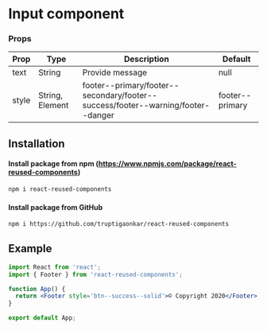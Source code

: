 # Input component

### Props

| Prop  | Type            | Description                                                                      | Default         |
| ----- | --------------- | -------------------------------------------------------------------------------- | --------------- |
| text  | String          | Provide message                                                                  | null            |
| style | String, Element | footer--primary/footer--secondary/footer--success/footer--warning/footer--danger | footer--primary |

## Installation

#### Install package from npm (https://www.npmjs.com/package/react-reused-components)

```sh
npm i react-reused-components
```

#### Install package from GitHub

```sh
npm i https://github.com/truptigaonkar/react-reused-components
```

## Example

```jsx
import React from 'react';
import { Footer } from 'react-reused-components';

function App() {
  return <Footer style='btn--success--solid'>© Copyright 2020</Footer>;
}

export default App;
```
